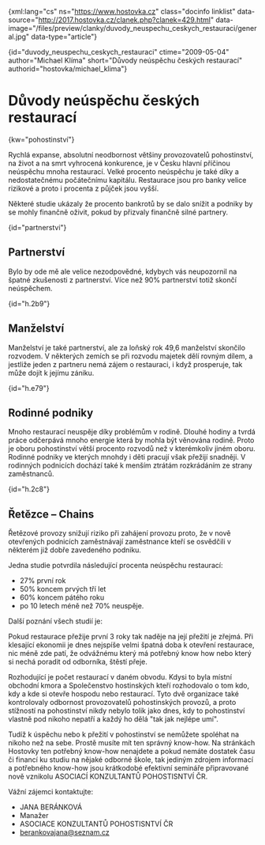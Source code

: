 
{xml:lang="cs" ns="https://www.hostovka.cz" class="docinfo linklist" data-source="http://2017.hostovka.cz/clanek.php?clanek=429.html" data-image="/files/preview/clanky/duvody\_neuspechu\_ceskych_restauraci/general.jpg" data-type="article"}

{id="duvody\_neuspechu\_ceskych\_restauraci" ctime="2009-05-04" author="Michael Klíma" short="Důvody neúspěchu českých restaurací" authorid="hostovka/michael\_klima"}

# Důvody neúspěchu českých restaurací

<!-- generated attribute kw by user_udpatekw.sh on 2019-04-16, do not edit -->

{kw="pohostinství"}

Rychlá expanse, absolutní neodbornost většiny provozovatelů pohostinství, na život a na smrt vyhrocená konkurence, je v Česku hlavní příčinou neúspěchu mnoha restaurací. Velké procento neúspěchu je také díky a nedostatečnému počátečnímu kapitálu. Restaurace jsou pro banky velice rizikové a proto i procenta z půjček jsou vyšší.

Některé studie ukázaly že procento bankrotů by se dalo snížit a podniky by se mohly finančně oživit, pokud by přizvaly finančně silné partnery. 

{id="partnerstvi"}

## Partnerství

Bylo by ode mě ale velice nezodpovědné, kdybych vás neupozornil na špatné zkušenosti z partnerství. Více než 90% partnerství totiž skončí neúspěchem.

{id="h.2b9"}

## Manželství

Manželství je také partnerství, ale za loňský rok 49,6 manželství skončilo rozvodem. V některých zemích se při rozvodu majetek dělí rovným dílem, a jestliže jeden z partneru nemá zájem o restauraci, i když prosperuje, tak může dojít k jejímu zániku.

{id="h.e79"}

## Rodinné podniky

Mnoho restaurací neuspěje díky problémům v rodině. Dlouhé hodiny a tvrdá práce odčerpává mnoho energie která by mohla být věnována rodině. Proto je oboru pohostinství větší procento rozvodů než v kterémkoliv jiném oboru. Rodinné podniky ve kterých mnohdy i děti pracují však přežijí snadněji. V rodinných podnicích dochází také k menším ztrátám rozkrádáním ze strany zaměstnanců.

{id="h.2c8"}

## Řetězce – Chains

Řetězové provozy snižují riziko při zahájení provozu proto, že v nově otevřených podnicích zaměstnávají zaměstnance kteří se osvědčili v některém již dobře zavedeného podniku.

Jedna studie potvrdila následující procenta neúspěchu restaurací:

  * 27% první rok
  * 50% koncem prvých tří let
  * 60% koncem pátého roku
  * po 10 letech méně než 70% neuspěje.

Další poznání všech studií je:

Pokud restaurace přežije první 3 roky tak naděje na její přežití je zřejmá. Při klesající ekonomii je dnes nejspíše velmi špatná doba k otevření restaurace, nic méně zde patí, že odvážnému který má potřebný know how nebo který si nechá poradit od odborníka, štěstí přeje.

Rozhodující je počet restaurací v daném obvodu. Kdysi to byla místní obchodní kmora a Společenstvo hostinských kteří rozhodovalo o tom kdo, kdy a kde si otevře hospodu nebo restaurací. Tyto dvě organizace také kontrolovaly odbornost provozovatelů pohostinských provozů, a proto stížností na pohostinství nikdy nebylo tolik jako dnes, kdy to pohostinství vlastně pod nikoho nepatří a každý ho dělá "tak jak nejlépe umí".

Tudíž k úspěchu nebo k přežití v pohostinství se nemůžete spoléhat na nikoho než na sebe. Prostě musíte mít ten správný know-how. Na stránkách Hostovky ten potřebný know-how nenajdete a pokud nemáte dostatek času či financí ku studiu na nějaké odborné škole, tak jediným zdrojem informací a potřebného know-how jsou krátkodobé efektivní semináře připravované nově vznikolu ASOCIACÍ KONZULTANTŮ POHOSTISNTVÍ ČR.

Vážní zájemci kontaktujte:

  * JANA BERÁNKOVÁ
  * Manažer
  * ASOCIACE KONZULTANTŮ POHOSTISNTVÍ ČR
  * berankovajana@seznam.cz

